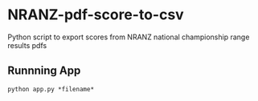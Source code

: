 # NRANZ-pdf-score-to-csv
Python script to export scores from NRANZ national championship range results pdfs

## Runnning App
`python app.py *filename*`